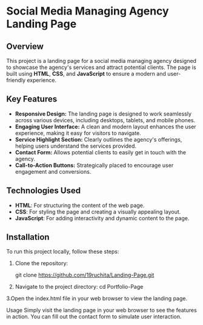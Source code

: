 # Social Media Managing Agency Landing Page

## Overview
This project is a landing page for a social media managing agency designed to showcase the agency's services and attract potential clients. The page is built using **HTML**, **CSS**, and **JavaScript** to ensure a modern and user-friendly experience.

## Key Features
- **Responsive Design:** The landing page is designed to work seamlessly across various devices, including desktops, tablets, and mobile phones.
- **Engaging User Interface:** A clean and modern layout enhances the user experience, making it easy for visitors to navigate.
- **Service Highlight Section:** Clearly outlines the agency's offerings, helping users understand the services provided.
- **Contact Form:** Allows potential clients to easily get in touch with the agency.
- **Call-to-Action Buttons:** Strategically placed to encourage user engagement and conversions.

## Technologies Used
- **HTML**: For structuring the content of the web page.
- **CSS**: For styling the page and creating a visually appealing layout.
- **JavaScript**: For adding interactivity and dynamic content to the page.

## Installation
To run this project locally, follow these steps:

1. Clone the repository:
   
   git clone https://github.com/19ruchita/Landing-Page.git
2. Navigate to the project directory:
cd Portfolio-Page

3.Open the index.html file in your web browser to view the landing page.

Usage
Simply visit the landing page in your web browser to see the features in action. You can fill out the contact form to simulate user interaction.
